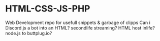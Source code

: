 # HTML-CSS-JS-PHP
Web Development repo for usefull snippets & garbage of clipps
Can i Discord.js a bot into an HTML?
secondlife streaming? HTML host inlife?
node.js to buttplug.io?



